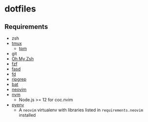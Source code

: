 dotfiles
========

## Requirements

* zsh
* [tmux](https://github.com/tmux/tmux)
    * [tpm](https://github.com/tmux-plugins/tpm)
* git
* [Oh My Zsh](https://ohmyz.sh/)
* [fzf](https://github.com/junegunn/fzf)
* [fasd](https://github.com/clvv/fasd)
* [fd](https://github.com/sharkdp/fd)
* [ripgrep](https://github.com/BurntSushi/ripgrep)
* [bat](https://github.com/sharkdp/bat)
* [neovim](https://neovim.io/)
* [nvm](https://github.com/nvm-sh/nvm)
    * Node.js >= 12 for coc.nvim
* [pyenv](https://github.com/pyenv/pyenv-installer)
    * A `neovim` virtualenv with libraries listed in `requirements.neovim` installed
